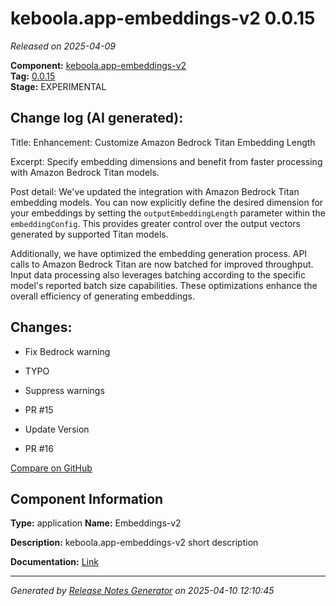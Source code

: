 #  keboola.app-embeddings-v2 0.0.15

_Released on 2025-04-09_

**Component:** [keboola.app-embeddings-v2](https://github.com/keboola/component-embeddings-v2)  
**Tag:** [0.0.15](https://github.com/keboola/component-embeddings-v2/releases/tag/0.0.15)  
**Stage:** EXPERIMENTAL


## Change log (AI generated):
Title: Enhancement: Customize Amazon Bedrock Titan Embedding Length

Excerpt: Specify embedding dimensions and benefit from faster processing with Amazon Bedrock Titan models.

Post detail:
We've updated the integration with Amazon Bedrock Titan embedding models. You can now explicitly define the desired dimension for your embeddings by setting the `outputEmbeddingLength` parameter within the `embeddingConfig`. This provides greater control over the output vectors generated by supported Titan models.

Additionally, we have optimized the embedding generation process. API calls to Amazon Bedrock Titan are now batched for improved throughput. Input data processing also leverages batching according to the specific model's reported batch size capabilities. These optimizations enhance the overall efficiency of generating embeddings.



## Changes:



- Fix Bedrock warning 




- TYPO 




- Suppress warnings 










- PR #15 




- Update Version 




- PR #16 



[Compare on GitHub](https://github.com/keboola/component-embeddings-v2/compare/0.0.14...0.0.15)



## Component Information
**Type:** application
**Name:** Embeddings-v2

**Description:** keboola.app-embeddings-v2 short description


**Documentation:** [Link](https://github.com/keboola/component-embeddings-v2/blob/master/README.md)



---
_Generated by [Release Notes Generator](https://github.com/keboola/release-notes-generator)
on 2025-04-10 12:10:45_